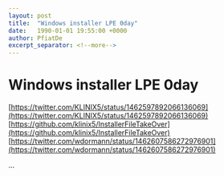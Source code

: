 ```yaml
---
layout: post
title:  "Windows installer LPE 0day"
date:   1990-01-01 19:55:00 +0000
author: PfiatDe
excerpt_separator: <!--more-->
---
```


# Windows installer LPE 0day
[https://twitter.com/KLINIX5/status/1462597892066136069](https://twitter.com/KLINIX5/status/1462597892066136069)
[https://github.com/klinix5/InstallerFileTakeOver](https://github.com/klinix5/InstallerFileTakeOver)
[https://twitter.com/wdormann/status/1462607586272976901](https://twitter.com/wdormann/status/1462607586272976901)

...
<!--more-->
